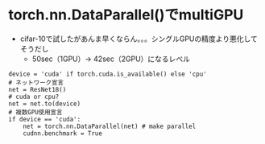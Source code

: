 # torch.nn.DataParallel()でmultiGPU
- cifar-10で試したがあんま早くならん。。。シングルGPUの精度より悪化してそうだし
  - 50sec（1GPU）-> 42sec（2GPU）になるレベル

```
device = 'cuda' if torch.cuda.is_available() else 'cpu'
# ネットワーク宣言
net = ResNet18()
# cuda or cpu?
net = net.to(device)
# 複数GPU使用宣言
if device == 'cuda':
    net = torch.nn.DataParallel(net) # make parallel
    cudnn.benchmark = True
```

